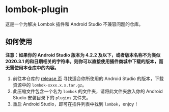# lombok-plugin

这是一个为解决 Lombok 插件和 Android Studio 不兼容问题的仓库。

## 如何使用

**注意：如果你的 Android Studio 版本为 4.2.2 及以下，或者版本名称不为类似 2020.3.1 的和日期相关的字符串，则你可以直接使用插件商城中下载的版本，而无需使用本仓库中的内容。**

1. 前往本仓库的 [release 页](releases) 寻找适合你所使用的 Android Studio 的版本，下载资源中的 `lombok-xxxx.x.x.tar.gz`。
2. 此压缩文件包含一个名为 `lombok` 的文件夹，请将此文件夹放入你的 Android Studio 安装目录下的 `plugins` 文件夹。
3. 重启 Android Studio，即可在插件列表中找到 `lombok`，enjoy！